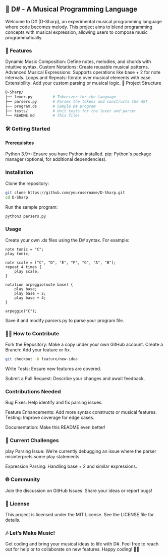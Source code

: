 ## 🎵 D# - A Musical Programming Language

Welcome to D# (D-Sharp), an experimental musical programming language where code becomes melody. This project aims to blend programming concepts with musical expression, allowing users to compose music programmatically.

### 🚀 Features

Dynamic Music Composition: Define notes, melodies, and chords with intuitive syntax.
Custom Notations: Create reusable musical patterns.
Advanced Musical Expressions: Supports operations like base + 2 for note intervals.
Loops and Repeats: Iterate over musical elements with ease.
Extensibility: Add your custom parsing or musical logic.
📂 Project Structure

```bash
D-Sharp/
├── lexer.py         # Tokenizer for the language
├── parsers.py       # Parses the tokens and constructs the AST
├── program.ds       # Sample D# program
├── tests/           # Unit tests for the lexer and parser
└── README.md        # This file!
```

### 🛠️ Getting Started

#### Prerequisites
Python 3.9+: Ensure you have Python installed.
pip: Python's package manager (optional, for additional dependencies).

### Installation

Clone the repository:

```bash
git clone https://github.com/yourusername/D-Sharp.git
cd D-Sharp
```

Run the sample program:

```bash
python3 parsers.py
```

### Usage
Create your own .ds files using the D# syntax. For example:

```ds
note tonic = "C";
play tonic;

note scale = ["C", "D", "E", "F", "G", "A", "B"];
repeat 4 times {
    play scale;
}

notation arpeggio(note base) {
    play base;
    play base + 2;
    play base + 4;
}

arpeggio("C");
```
Save it and modify parsers.py to parse your program file.

### 👩‍💻 How to Contribute

Fork the Repository: Make a copy under your own GitHub account.
Create a Branch: Add your feature or fix.

```bash
git checkout -b feature/new-idea
```

Write Tests: Ensure new features are covered.

Submit a Pull Request: Describe your changes and await feedback.

### Contributions Needed

Bug Fixes: Help identify and fix parsing issues.

Feature Enhancements: Add more syntax constructs or musical features.
Testing: Improve coverage for edge cases.

Documentation: Make this README even better!

### 📝 Current Challenges
play Parsing Issue: We’re currently debugging an issue where the parser misinterprets some play statements.

Expression Parsing: Handling base + 2 and similar expressions.

### 🌐 Community
Join the discussion on GitHub Issues. Share your ideas or report bugs!

### 📜 License
This project is licensed under the MIT License. See the LICENSE file for details.

### 🎶 Let’s Make Music!
Get coding and bring your musical ideas to life with D#. Feel free to reach out for help or to collaborate on new features. Happy coding! 👾🎼

